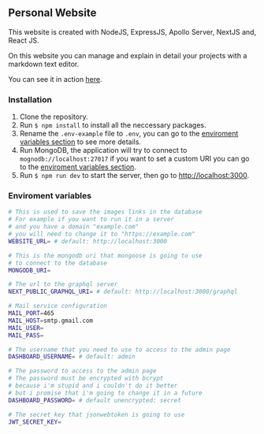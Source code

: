 ## Personal Website
This website is created with NodeJS, ExpressJS, Apollo Server, NextJS and, React JS.

On this website you can manage and explain in detail your projects with a markdown text editor.

You can see it in action [here](https://fvtblog.com).

### Installation
1. Clone the repository.
2. Run `$ npm install` to install all the neccessary packages.
4. Rename the `.env-example` file to `.env`, you can go to the [enviroment variables section](#enviroment-variables) to see more details.
3. Run MongoDB, the application will try to connect to `mognodb://localhost:27017` if you want to set a custom URI you can go to the [enviroment variables section](#enviroment-variables).
4. Run `$ npm run dev` to start the server, then go to [http://localhost:3000](http://localhost:3000).

### Enviroment variables<a name="enviroment-variables"></a>
```sh
# This is used to save the images links in the database
# For example if you want to run it in a server
# and you have a domain "example.com"
# you will need to change it to "https://example.com"
WEBSITE_URL= # default: http://localhost:3000

# This is the mongodb uri that mongoose is going to use
# to connect to the database
MONGODB_URI=

# The url to the graphql server
NEXT_PUBLIC_GRAPHQL_URI= # default: http://localhost:3000/graphql

# Mail service configuration
MAIL_PORT=465
MAIL_HOST=smtp.gmail.com
MAIL_USER=
MAIL_PASS=

# The username that you need to use to access to the admin page
DASHBOARD_USERNAME= # default: admin

# The password to access to the admin page
# The password must be encrypted with bcrypt
# because i'm stupid and i couldn't do it better
# but i promise that i'm going to change it in a future
DASHBOARD_PASSWORD= # default unencrypted: secret

# The secret key that jsonwebtoken is going to use
JWT_SECRET_KEY=
```
